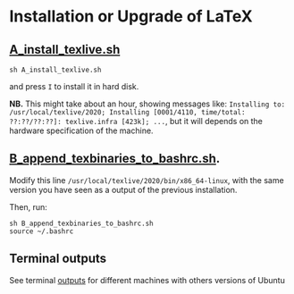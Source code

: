 # Installation or Upgrade of LaTeX
## [A_install_texlive.sh](A_install_texlive.sh)
```
sh A_install_texlive.sh
```
and press `I` to install it in hard disk.

**NB.** This might take about an hour, showing messages like: `Installing to: /usr/local/texlive/2020; Installing [0001/4110, time/total: ??:??/??:??]: texlive.infra [423k]; ...`, but it will depends on the hardware specification of the machine.

## [B_append_texbinaries_to_bashrc.sh](B_append_texbins_to_bashrc.sh).
Modify this line `/usr/local/texlive/2020/bin/x86_64-linux`, 
with the same version you have seen as a output of the previous installation.

Then, run:
```
sh B_append_texbinaries_to_bashrc.sh
source ~/.bashrc
```

## Terminal outputs
See terminal [outputs](OUTPUTS.md) for different machines with others versions of Ubuntu 
